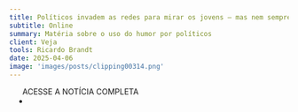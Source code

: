 ```yaml
---
title: Políticos invadem as redes para mirar os jovens — mas nem sempre a tática funciona
subtitle: Online
summary: Matéria sobre o uso do humor por políticos
client: Veja
tools: Ricardo Brandt
date: 2025-04-06
image: 'images/posts/clipping00314.png'
---
```


<div class="post__share"><ul class="share__list list-reset">ACESSE A NOTÍCIA COMPLETA<li class="share__item" style="margin-left: 10px"><a class="share__link share__facebook" style="background: #fa5657" href="https://veja.abril.com.br/brasil/politicos-invadem-as-redes-para-mirar-os-jovens-mas-nem-sempre-a-tatica-funciona/" title="Link" rel="nofolow"><i class="fa-solid fa-link"></i></a></li></ul></div>
<!-- <div class="gallery-box"><div class="gallery"><img src="/clipping/images/example-1.jpg" loading="lazy" alt="Project"><img src="/clipping/images/example-2.jpg" loading="lazy" alt="Project"></div><em>Gallery / <a href="https://www.freepik.com/" target="_blank">Freepic</a></em></div> -->
